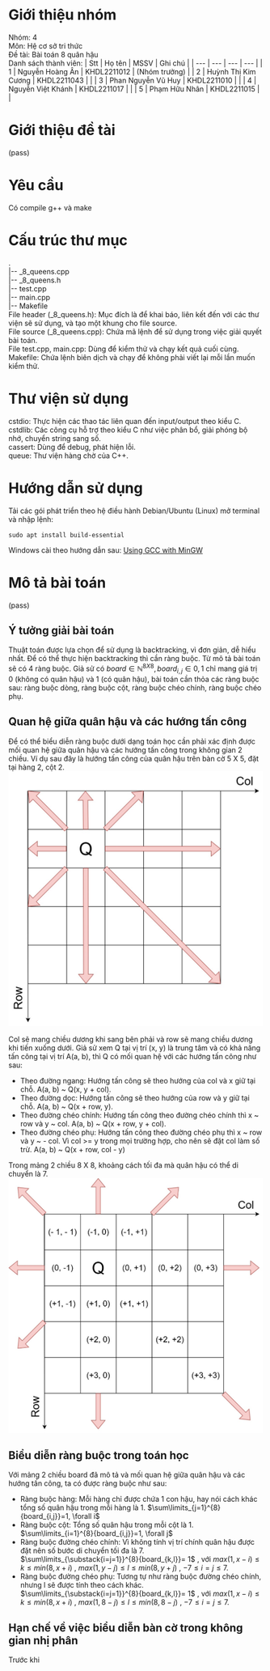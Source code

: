 # Giới thiệu nhóm
Nhóm: 4 <br>
Môn: Hệ cơ sở tri thức <br>
Đề tài: Bài toán 8 quân hậu <br>
Danh sách thành viên:
| Stt   | Họ tên                | MSSV          | Ghi chú       |
| ---   | ---                   | ---           | ---           |
| 1     | Nguyễn Hoàng Ân       | KHDL2211012   | (Nhóm trưởng) |
| 2     | Huỳnh Thị Kim Cương   | KHDL2211043   |               |
| 3     | Phan Nguyễn Vũ Huy    | KHDL2211010   |               |
| 4     | Nguyễn Việt Khánh     | KHDL2211017   |               |
| 5     | Phạm Hữu Nhân         | KHDL2211015   |               |


# Giới thiệu đề tài
(pass)

# Yêu cầu
Có compile g++ và make

# Cấu trúc thư mục
<span>
. <br>
|-- _8_queens.cpp <br>
|-- _8_queens.h <br>
|-- test.cpp <br>
|-- main.cpp <br>
|-- Makefile <br>
File header (_8_queens.h): Mục đích là để khai báo, liên kết đến với các thư viện sẽ sử dụng, và tạo một khung cho file source. <br>
File source (_8_queens.cpp): Chứa mã lệnh để sử dụng trong việc giải quyết bài toán. <br>
File test.cpp, main.cpp: Dùng để kiểm thử và chạy kết quả cuối cùng. <br>
Makefile: Chứa lệnh biên dịch và chạy để không phải viết lại mỗi lần muốn kiểm thử. <br>
</span>

# Thư viện sử dụng
cstdio: Thực hiện các thao tác liên quan đến input/output theo kiểu C. <br>
cstdlib: Các công cụ hỗ trợ theo kiểu C như việc phân bổ, giải phóng bộ nhớ, chuyển string sang số. <br>
cassert: Dùng để debug, phát hiện lỗi. <br>
queue: Thư viện hàng chờ của C++.

# Hướng dẫn sử dụng
Tải các gói phát triển theo hệ điều hành
Debian/Ubuntu (Linux) mở terminal và nhập lệnh: <br>
```
sudo apt install build-essential
```

Windows cài theo hướng dẫn sau:
[Using GCC with MinGW](https://code.visualstudio.com/docs/cpp/config-mingw)

# Mô tả bài toán
(pass)

## Ý tưởng giải bài toán
Thuật toán được lựa chọn để sử dụng là backtracking, vì đơn giản, dễ hiểu nhất. Để có thể thực hiện backtracking thì cần ràng buộc. Từ mô tả bài toán sẽ có 4 ràng buộc. Giả sử có $board \in \mathbb{N}^{8 X 8}, board_{i,j} \in {0, 1}$ chỉ mang giá trị 0 (không có quân hậu) và 1 (có quân hậu), bài toán cần thỏa các ràng buộc sau: ràng buộc dòng, ràng buộc cột, ràng buộc chéo chính, ràng buộc chéo phụ. 

## Quan hệ giữa quân hậu và các hướng tấn công
Để có thể biểu diễn ràng buộc dưới dạng toán học cần phải xác định được mối quan hệ giữa quân hậu và các hướng tấn công trong không gian 2 chiều. Ví dụ sau đây là hướng tấn công của quân hậu trên bàn cờ 5 X 5, đặt tại hàng 2, cột 2.
![Hướng tấn công của quân hậu](imgs/Normal_direction.jpg)

Col sẽ mang chiều dương khi sang bên phải và row sẽ mang chiều dương khi tiến xuống dưới. Giả sử xem Q tại vị trí (x, y) là trung tâm và có khả năng tấn công tại vị trí A(a, b), thì Q có mối quan hệ với các hướng tấn công như sau:
- Theo đường ngang: Hướng tấn công sẽ theo hướng của col và x giữ tại chỗ. A(a, b) ~ Q(x, y + col). <br>
- Theo đường dọc: Hướng tấn công sẽ theo hướng của row và y giữ tại chỗ. A(a, b) ~ Q(x + row, y). <br>
- Theo đường chéo chính: Hướng tấn công theo đường chéo chính thì x ~ row và y ~ col. A(a, b) ~ Q(x + row, y + col). <br>
- Theo đường chéo phụ: Hướng tấn công theo đường chéo phụ thì x ~ row và y ~ - col. Vì col >= y trong mọi trường hợp, cho nên sẽ đặt col làm số trừ. A(a, b) ~ Q(x + row, col - y)

Trong mảng 2 chiều 8 X 8, khoảng cách tối đa mà quân hậu có thể di chuyển là 7.
![Hướng tấn công của quân hậu về mặt toán học](imgs/Math_direction.jpg)

## Biểu diễn ràng buộc trong toán học
Với mảng 2 chiều board đã mô tả và mối quan hệ giữa quân hậu và các hướng tấn công, ta có được ràng buộc như sau:
- Ràng buộc hàng: Mỗi hàng chỉ được chứa 1 con hậu, hay nói cách khác tổng số quân hậu trong mỗi hàng là 1. $\sum\limits_{j=1}^{8}{board_{i,j}}=1, \forall i$
- Ràng buộc cột: Tổng số quân hậu trong mỗi cột là 1. $\sum\limits_{i=1}^{8}{board_{i,j}}=1, \forall j$
- Ràng buộc đường chéo chính: Vì không tính vị trí chính quân hậu được đặt nên số bước di chuyển tối đa là 7. $\sum\limits_{\substack{i=j=1}}^{8}{board_{k,l}}= 1$ , với $max(1,x-i) \leq k \leq min(8,x+i)$ , $max(1, y-j)\leq l \leq min(8,y+j)$ , $-7 \leq i = j \leq 7$.
- Ràng buộc đường chéo phụ: Tương tự như ràng buộc đường chéo chính, nhưng l sẽ được tính theo cách khác.  $\sum\limits_{\substack{i=j=1}}^{8}{board_{k,l}}= 1$ , với $max(1,x-i) \leq k \leq min(8,x+i)$ , $max(1, 8-j)\leq l \leq min(8,8-j)$ , $-7 \leq i = j \leq 7$.

## Hạn chế về việc biểu diễn bàn cờ trong không gian nhị phân
Trước khi 
